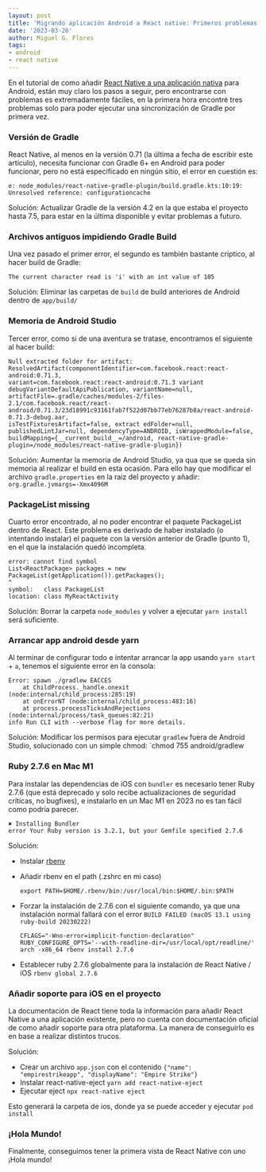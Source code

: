 ```yaml
---
layout: post
title: 'Migrando aplicación Android a React native: Primeros problemas'
date: '2023-03-26'
author: Miguel G. Flores
tags:
- android
- react native
---
```


En el tutorial de como añadir [React Native a una aplicación nativa](https://reactnative.dev/docs/integration-with-existing-apps) 
para Android, están muy claro los pasos a seguir, pero encontrarse con problemas es extremadamente fáciles, en la
primera hora encontré tres problemas solo para poder ejecutar una sincronización de Gradle por primera vez.

### Versión de Gradle
React Native, al menos en la versión 0.71 (la última a fecha de escribir este artículo), necesita funcionar con Gradle 6+
en Android para poder funcionar, pero no está especificado en ningún sitio, el error en cuestión es:

    e: node_modules/react-native-gradle-plugin/build.gradle.kts:10:19: Unresolved reference: configurationcache

Solución: Actualizar Gradle de la versión 4.2 en la que estaba el proyecto hasta 7.5, para estar en la última disponible
y evitar problemas a futuro.

### Archivos antiguos impidiendo Gradle Build
Una vez pasado el primer error, el segundo es también bastante críptico, al hacer build de Gradle:

    The current character read is 'i' with an int value of 105

Solución: Eliminar las carpetas de `build` de build anteriores de Android dentro de `app/build/`


### Memoria de Android Studio
Tercer error, como si de una aventura se tratase, encontramos el siguiente al hacer build:

    Null extracted folder for artifact: ResolvedArtifact(componentIdentifier=com.facebook.react:react-android:0.71.3, 
    variant=com.facebook.react:react-android:0.71.3 variant debugVariantDefaultApiPublication, variantName=null, 
    artifactFile=.gradle/caches/modules-2/files-2.1/com.facebook.react/react-android/0.71.3/23d18991c93161fab7f522d07bb77eb76287b8a/react-android-0.71.3-debug.aar, 
    isTestFixturesArtifact=false, extract edFolder=null, publishedLintJar=null, dependencyType=ANDROID, isWrappedModule=false, buildMapping={__current_build__=/android, react-native-gradle-plugin=/node_modules/react-native-gradle-plugin})

Solución: Aumentar la memoria de Android Studio, ya qua que se queda sin memoria al realizar el build en esta ocasión.
Para ello hay que modificar el archivo `gradle.properties` en la raiz del proyecto y añadir: `org.gradle.jvmargs=-Xmx4096M`

### PackageList missing
Cuarto error encontrado, al no poder encontrar el paquete PackageList dentro de React. Este problema es derivado de
haber instalado (o intentando instalar) el paquete con la versión anterior de Gradle (punto 1), en el que la instalación
quedó incompleta.

    error: cannot find symbol
    List<ReactPackage> packages = new PackageList(getApplication()).getPackages();
    ^
    symbol:   class PackageList
    location: class MyReactActivity

Solución: Borrar la carpeta `node_modules` y volver a ejecutar `yarn install` será suficiente.

### Arrancar app android desde yarn
Al terminar de configurar todo e intentar arrancar la app usando `yarn start` + `a`, tenemos el siguiente error en la
consola:

    Error: spawn ./gradlew EACCES
        at ChildProcess._handle.onexit (node:internal/child_process:285:19)
        at onErrorNT (node:internal/child_process:483:16)
        at process.processTicksAndRejections (node:internal/process/task_queues:82:21)
    info Run CLI with --verbose flag for more details.

Solución: Modificar los permisos para ejecutar `gradlew` fuera de Android Studio, solucionado con un simple chmod:
`chmod 755 android/gradlew

### Ruby 2.7.6 en Mac M1
Para instalar las dependencias de iOS con `bundler` es necesario tener Ruby 2.7.6 (que está deprecado y solo recibe
actualizaciones de seguridad críticas, no bugfixes), e instalarlo en un Mac M1 en 2023 no es tan fácil como podría 
parecer.

    ✖ Installing Bundler
    error Your Ruby version is 3.2.1, but your Gemfile specified 2.7.6

Solución: 
- Instalar [rbenv](https://github.com/rbenv/rbenv)
- Añadir rbenv en el path (.zshrc en mi caso)

  ```
  export PATH=$HOME/.rbenv/bin:/usr/local/bin:$HOME/.bin:$PATH
  ```

- Forzar la instalación de 2.7.6 con el siguiente comando, ya que una instalación normal fallará con el error `BUILD FAILED (macOS 13.1 using ruby-build 20230222)`

    ```shell
  CFLAGS="-Wno-error=implicit-function-declaration" RUBY_CONFIGURE_OPTS='--with-readline-dir=/usr/local/opt/readline/' arch -x86_64 rbenv install 2.7.6
  ```

- Establecer ruby 2.7.6 globalmente para la instalación de React Native / iOS `rbenv global 2.7.6`

### Añadir soporte para iOS en el proyecto
La documentación de React tiene toda la información para añadir React Native a una aplicación existente, pero no cuenta
con documentación oficial de como añadir soporte para otra plataforma. La manera de conseguirlo es en base a realizar
distintos trucos.

Solución:
- Crear un archivo `app.json` con el contenido `{"name": "empirestrikeapp", "displayName": "Empire Strike"}`
- Instalar react-native-eject `yarn add react-native-eject`
- Ejecutar eject `npx react-native eject`

Esto generará la carpeta de ios, donde ya se puede acceder y ejecutar `pod install`


### ¡Hola Mundo!
Finalmente, conseguimos tener la primera vista de React Native con uno ¡Hola mundo!

